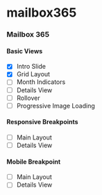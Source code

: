 mailbox365
==========

### Mailbox 365

#### Basic Views
- [x] Intro Slide
- [x] Grid Layout
- [ ] Month Indicators
- [ ] Details View
- [ ] Rollover
- [ ] Progressive Image Loading

#### Responsive Breakpoints
- [ ] Main Layout
- [ ] Details View

#### Mobile Breakpoint
- [ ] Main Layout
- [ ] Details View
